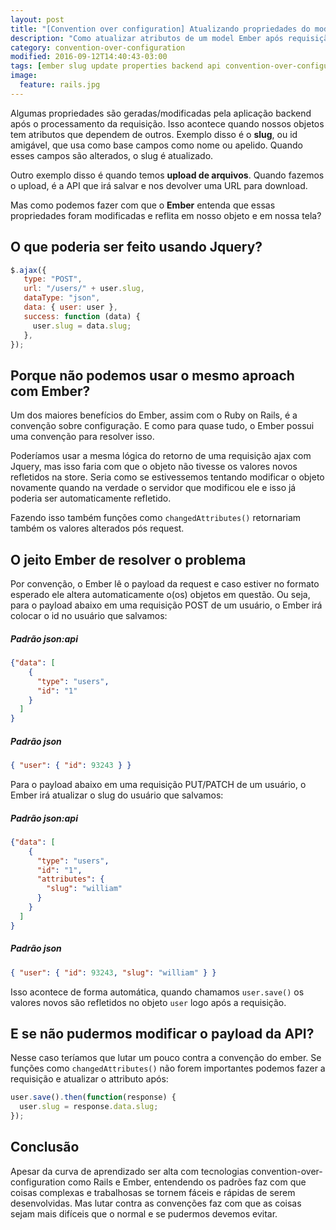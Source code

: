 ```yaml
---
layout: post
title: "[Convention over configuration] Atualizando propriedades do model no Ember após requisição para a API"
description: "Como atualizar atributos de um model Ember após requisição para API?"
category: convention-over-configuration
modified: 2016-09-12T14:40:43-03:00
tags: [ember slug update properties backend api convention-over-configuration]
image:
  feature: rails.jpg
---
```


Algumas propriedades são geradas/modificadas pela aplicação backend após o processamento da requisição. Isso acontece quando nossos objetos tem atributos que dependem de outros. Exemplo disso é o **slug**, ou id amigável, que usa como base campos como nome ou apelido. Quando esses campos são alterados, o slug é atualizado.

Outro exemplo disso é quando temos **upload de arquivos**. Quando fazemos o upload, é a API que irá salvar e nos devolver uma URL para download.

Mas como podemos fazer com que o **Ember** entenda que essas propriedades foram modificadas e reflita em nosso objeto e em nossa tela?

## O que poderia ser feito usando Jquery?

```javascript
$.ajax({
   type: "POST",
   url: "/users/" + user.slug,
   dataType: "json",
   data: { user: user },
   success: function (data) {
     user.slug = data.slug;
   },
});
```

## Porque não podemos usar o mesmo aproach com Ember?

Um dos maiores benefícios do Ember, assim com o Ruby on Rails, é a convenção sobre configuração. E como para quase tudo, o Ember possui uma convenção para resolver isso.

Poderíamos usar a mesma lógica do retorno de uma requisição ajax com Jquery, mas isso faria com que o objeto não tivesse os valores novos refletidos na store. Seria como se estivessemos tentando modificar o objeto novamente quando na verdade o servidor que modificou ele e isso já poderia ser automaticamente refletido.

Fazendo isso também funções como `changedAttributes()` retornariam também os valores alterados pós request.

## O jeito Ember de resolver o problema

Por convenção, o Ember lê o payload da request e caso estiver no formato esperado ele altera automaticamente o(os) objetos em questão. Ou seja, para o payload abaixo em uma requisição POST de um usuário, o Ember irá colocar o id no usuário que salvamos:

##### Padrão json:api

```json
{"data": [
    {
      "type": "users",
      "id": "1"
    }
  ]
}
```

##### Padrão json

```json
{ "user": { "id": 93243 } }
```

Para o payload abaixo em uma requisição PUT/PATCH de um usuário, o Ember irá atualizar o slug do usuário que salvamos:

##### Padrão json:api

```json
{"data": [
    {
      "type": "users",
      "id": "1",
      "attributes": {
        "slug": "william"
      }
    }
  ]
}
```

##### Padrão json

```json
{ "user": { "id": 93243, "slug": "william" } }
```

Isso acontece de forma automática, quando chamamos `user.save()` os valores novos são refletidos no objeto `user` logo após a requisição.

## E se não pudermos modificar o payload da API?

Nesse caso teríamos que lutar um pouco contra a convenção do ember. Se funções como `changedAttributes()` não forem importantes podemos fazer a requisição e atualizar o attributo após:

```javascript
user.save().then(function(response) {
  user.slug = response.data.slug;
});
```

## Conclusão

Apesar da curva de aprendizado ser alta com tecnologias convention-over-configuration como Rails e Ember, entendendo os padrões faz com que coisas complexas e trabalhosas se tornem fáceis e rápidas de serem desenvolvidas. Mas lutar contra as convenções faz com que as coisas sejam mais difíceis que o normal e se pudermos devemos evitar.
